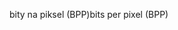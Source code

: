 <span data-ttu-id="667c0-101">bity na piksel (BPP)</span><span class="sxs-lookup"><span data-stu-id="667c0-101">bits per pixel (BPP)</span></span>